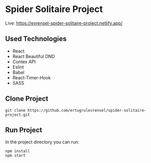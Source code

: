 # Spider Solitaire Project

Live: https://evrensel-spider-solitaire-project.netlify.app/

## Used Technologies

- React
- React Beautiful DND
- Contex API
- Eslint
- Babel
- React-Timer-Hook
- SASS

## Clone Project

```console
git clone https://github.com/ertugrulevrensel/spider-solitaire-project.git
```

## Run Project

In the project directory you can run:

```console
npm install
npm start
```
